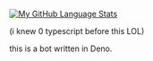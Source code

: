 [![My GitHub Language Stats](https://github-readme-stats.vercel.app/api/top-langs/?username=arc-zen&langs_count=2&theme=radical)]()

(i knew 0 typescript before this LOL)

this is a bot written in Deno.
